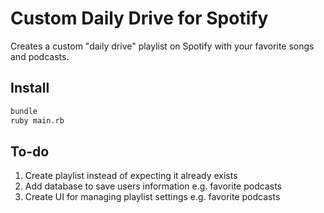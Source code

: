 # Custom Daily Drive for Spotify

Creates a custom "daily drive" playlist on Spotify with your favorite songs and podcasts.

## Install

```bash
bundle
ruby main.rb
```
## To-do

1. Create playlist instead of expecting it already exists
1. Add database to save users information e.g. favorite podcasts
1. Create UI for managing playlist settings e.g. favorite podcasts
